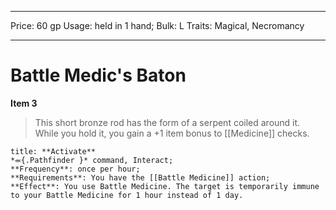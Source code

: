 
---
Price: 60 gp
Usage: held in 1 hand;
Bulk: L
Traits: Magical, Necromancy

---

# Battle Medic's Baton

**Item 3**

> This short bronze rod has the form of a serpent coiled around it. While you hold it, you gain a +1 item bonus to [[Medicine]] checks.

```ad-embed-ability
title: **Activate**
*⬺{.Pathfinder }* command, Interact; 
**Frequency**: once per hour;
**Requirements**: You have the [[Battle Medicine]] action;
**Effect**: You use Battle Medicine. The target is temporarily immune to your Battle Medicine for 1 hour instead of 1 day.

```
